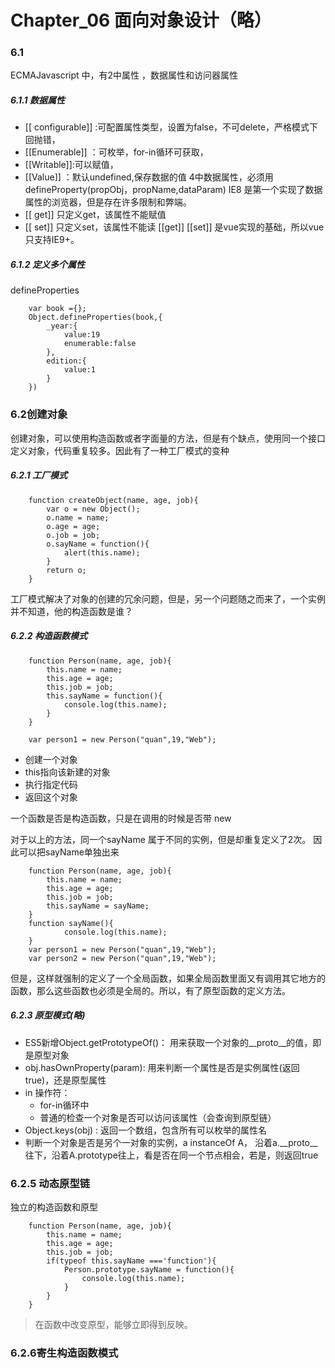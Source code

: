 # Chapter_06 面向对象设计（略）
### 6.1
ECMAJavascript 中，有2中属性 ，数据属性和访问器属性
##### 6.1.1 数据属性
- [[ configurable]] :可配置属性类型，设置为false，不可delete，严格模式下回抛错，
- [[Enumerable]] ：可枚举，for-in循环可获取，
- [[Writable]]:可以赋值，
- [[Value]] ：默认undefined,保存数据的值 4中数据属性，必须用 defineProperty(propObj，propName,dataParam)
IE8 是第一个实现了数据属性的浏览器，但是存在许多限制和弊端。
- [[ get]] 只定义get，该属性不能赋值
- [[ set]] 只定义set，该属性不能读
[[get]] [[set]] 是vue实现的基础，所以vue只支持IE9+。


##### 6.1.2 定义多个属性
defineProperties
```
    var book ={};
    Object.defineProperties(book,{
        _year:{
            value:19
            enumerable:false
        },
        edition:{
            value:1
        }
    })
```

### 6.2创建对象
创建对象，可以使用构造函数或者字面量的方法，但是有个缺点，使用同一个接口定义对象，代码重复较多。因此有了一种工厂模式的变种
##### 6.2.1 工厂模式
```
    function createObject(name, age, job){
        var o = new Object();
        o.name = name;
        o.age = age;
        o.job = job;
        o.sayName = function(){
            alert(this.name);
        }
        return o;
    }
```

工厂模式解决了对象的创建的冗余问题，但是，另一个问题随之而来了，一个实例并不知道，他的构造函数是谁？

##### 6.2.2 构造函数模式
```
    function Person(name, age, job){
        this.name = name;
        this.age = age;
        this.job = job;
        this.sayName = function(){
            console.log(this.name);
        }
    }

    var person1 = new Person("quan",19,"Web");
```
- 创建一个对象
- this指向该新建的对象
- 执行指定代码
- 返回这个对象

一个函数是否是构造函数，只是在调用的时候是否带 new 

对于以上的方法，同一个sayName 属于不同的实例，但是却重复定义了2次。
因此可以把sayName单独出来
```
    function Person(name, age, job){
        this.name = name;
        this.age = age;
        this.job = job;
        this.sayName = sayName;
    }
    function sayName(){
            console.log(this.name);
    }
    var person1 = new Person("quan",19,"Web");
    var person2 = new Person("quan",19,"Web");
```


但是，这样就强制的定义了一个全局函数，如果全局函数里面又有调用其它地方的函数，那么这些函数也必须是全局的。所以，有了原型函数的定义方法。

##### 6.2.3 原型模式(略)

- ES5新增Object.getPrototypeOf()： 用来获取一个对象的__proto__的值，即是原型对象
- obj.hasOwnProperty(param): 用来判断一个属性是否是实例属性(返回true)，还是原型属性
- in 操作符：
    + for-in循环中
    + 普通的检查一个对象是否可以访问该属性（会查询到原型链）
- Object.keys(obj) : 返回一个数组，包含所有可以枚举的属性名
- 判断一个对象是否是另个一对象的实例，a instanceOf A， 沿着a.__proto__往下，沿着A.prototype往上，看是否在同一个节点相会，若是，则返回true

### 6.2.5 动态原型链
独立的构造函数和原型  
```
    function Person(name, age, job){
        this.name = name;
        this.age = age;
        this.job = job;
        if(typeof this.sayName ==='function'){
            Person.prototype.sayName = function(){
                console.log(this.name);
            }
        }
    }

```

> 在函数中改变原型，能够立即得到反映。


### 6.2.6寄生构造函数模式
